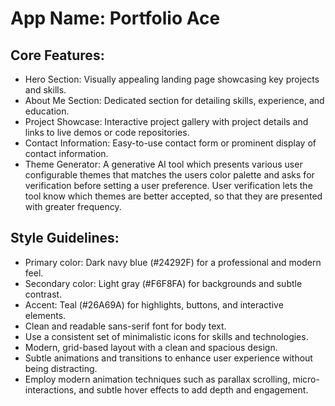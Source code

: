 # **App Name**: Portfolio Ace

## Core Features:

- Hero Section: Visually appealing landing page showcasing key projects and skills.
- About Me Section: Dedicated section for detailing skills, experience, and education.
- Project Showcase: Interactive project gallery with project details and links to live demos or code repositories.
- Contact Information: Easy-to-use contact form or prominent display of contact information.
- Theme Generator: A generative AI tool which presents various user configurable themes that matches the users color palette and asks for verification before setting a user preference. User verification lets the tool know which themes are better accepted, so that they are presented with greater frequency.

## Style Guidelines:

- Primary color: Dark navy blue (#24292F) for a professional and modern feel.
- Secondary color: Light gray (#F6F8FA) for backgrounds and subtle contrast.
- Accent: Teal (#26A69A) for highlights, buttons, and interactive elements.
- Clean and readable sans-serif font for body text.
- Use a consistent set of minimalistic icons for skills and technologies.
- Modern, grid-based layout with a clean and spacious design.
- Subtle animations and transitions to enhance user experience without being distracting.
- Employ modern animation techniques such as parallax scrolling, micro-interactions, and subtle hover effects to add depth and engagement.